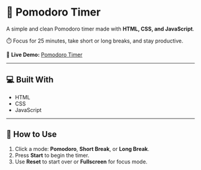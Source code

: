 # 🍅 Pomodoro Timer

A simple and clean Pomodoro timer made with **HTML, CSS, and JavaScript**.

⏱️ Focus for 25 minutes, take short or long breaks, and stay productive.

🔗 **Live Demo:** [Pomodoro Timer](https://asmakmrzzmn.github.io/pomodoro-timer/)

---

## 💻 Built With

- HTML
- CSS
- JavaScript

---

## 🔹 How to Use

1. Click a mode: **Pomodoro**, **Short Break**, or **Long Break**.
2. Press **Start** to begin the timer.
3. Use **Reset** to start over or **Fullscreen** for focus mode.
